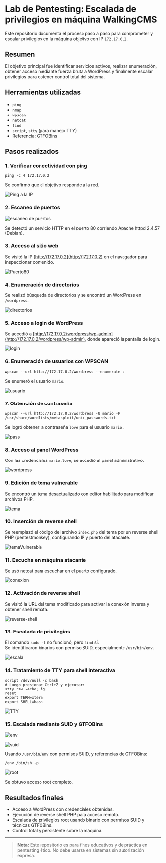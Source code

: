 
# Lab de Pentesting: Escalada de privilegios en máquina WalkingCMS

Este repositorio documenta el proceso paso a paso para comprometer y escalar privilegios en la máquina objetivo con IP `172.17.0.2`.

## Resumen

El objetivo principal fue identificar servicios activos, realizar enumeración, obtener acceso mediante fuerza bruta a WordPress y finalmente escalar privilegios para obtener control total del sistema.

## Herramientas utilizadas

- `ping`  
- `nmap`   
- `wpscan`  
- `netcat`   
- `find`  
- `script`, `stty` (para manejo TTY)  
- Referencia: GTFOBins  

## Pasos realizados

### 1. Verificar conectividad con ping

    ping -c 4 172.17.0.2

Se confirmó que el objetivo responde a la red.

![Ping a la IP](screenshots/ping.PNG)

### 2. Escaneo de puertos

![escaneo de puertos](screenshots/puertos.PNG)

Se detectó un servicio HTTP en el puerto 80 corriendo Apache httpd 2.4.57 (Debian).

### 3. Acceso al sitio web

Se visitó la IP [http://172.17.0.2](http://172.17.0.2) en el navegador para inspeccionar contenido.

![Puerto80](screenshots/puerto80.PNG)

### 4. Enumeración de directorios

Se realizó búsqueda de directorios y se encontró un WordPress en `/wordpress`.

![directorios](screenshots/gobuster.PNG)

### 5. Acceso a login de WordPress

Se accedió a [http://172.17.0.2/wordpress/wp-admin](http://172.17.0.2/wordpress/wp-admin), donde apareció la pantalla de login.

![login](screenshots/login.PNG)

### 6. Enumeración de usuarios con WPSCAN

    wpscan --url http://172.17.0.2/wordpress --enumerate u

Se enumeró el usuario `mario`.

![usuario](screenshots/mario.PNG)

### 7. Obtención de contraseña

    wpscan --url http://172.17.0.2/wordpress -U mario -P /usr/share/wordlists/metasploit/unix_passwords.txt 

Se logró obtener la contraseña `love` para el usuario `mario` .

![pass](screenshots/pass.PNG)

### 8. Acceso al panel WordPress

Con las credenciales `mario:love`, se accedió al panel administrativo.

![wordpress](screenshots/dentroWordpress.PNG)

### 9. Edición de tema vulnerable

Se encontró un tema desactualizado con editor habilitado para modificar archivos PHP.

![tema](screenshots/tema.PNG)

### 10. Inserción de reverse shell

Se reemplazó el código del archivo `index.php` del tema por un reverse shell PHP (pentestmonkey), configurando IP y puerto del atacante.

![temaVulnerable](screenshots/tema-reverse.PNG)

### 11. Escucha en máquina atacante

Se usó netcat para escuchar en el puerto configurado.

![conexion](screenshots/conexion.PNG)

### 12. Activación de reverse shell

Se visitó la URL del tema modificado para activar la conexión inversa y obtener shell remota.

![reverse-shell](screenshots/enlace-reverse-shell.PNG)

### 13. Escalada de privilegios

El comando `sudo -l` no funcionó, pero `find` sí.  
Se identificaron binarios con permiso SUID, especialmente `/usr/bin/env`.

![escala](screenshots/escala2.PNG)

### 14. Tratamiento de TTY para shell interactiva

    script /dev/null -c bash
    # Luego presionar Ctrl+Z y ejecutar:
    stty raw -echo; fg
    reset
    export TERM=xterm
    export SHELL=bash

![TTY](screenshots/TTY.PNG)

### 15. Escalada mediante SUID y GTFOBins

![env](screenshots/env.PNG)


![suid](screenshots/suid.PNG)

Usando `/usr/bin/env` con permisos SUID, y referencias de GTFOBins:

    /env /bin/sh -p

![root](screenshots/root.PNG)

Se obtuvo acceso root completo.

## Resultados finales

- Acceso a WordPress con credenciales obtenidas.  
- Ejecución de reverse shell PHP para acceso remoto.  
- Escalada de privilegios root usando binario con permisos SUID y técnicas GTFOBins.  
- Control total y persistente sobre la máquina.

---

> **Nota:** Este repositorio es para fines educativos y de práctica en pentesting ético. No debe usarse en sistemas sin autorización expresa.
